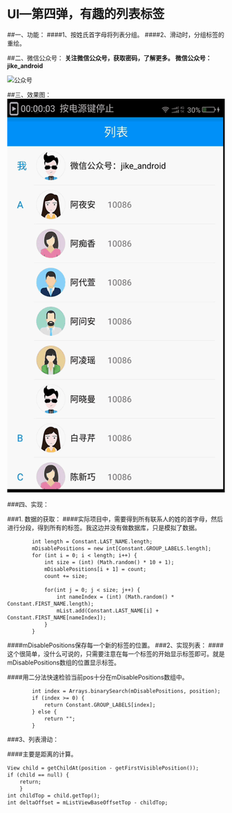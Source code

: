 # UI—第四弹，有趣的列表标签

##一、功能：
####1、按姓氏首字母将列表分组。
####2、滑动时，分组标签的重绘。

##二、微信公众号：
**关注微信公众号，获取密码，了解更多。**
**微信公众号：jike_android**

![公众号](https://github.com/wch0620/StatusBar/raw/master/WeiXin/qrcode.jpg)

##三、效果图：
![效果图](https://github.com/wch0620/LabelListView/raw/label_listview/gif/label_listview.gif)

###四、实现：

###1. 数据的获取：
####实际项目中，需要得到所有联系人的姓的首字母，然后进行分段，得到所有的标签。我这边并没有做数据库，只是模拟了数据。

```
		int length = Constant.LAST_NAME.length;
		mDisablePositions = new int[Constant.GROUP_LABELS.length];
		for (int i = 0; i < length; i++) {
			int size = (int) (Math.random() * 10 + 1);
			mDisablePositions[i + 1] = count;
			count += size;
			
			for(int j = 0; j < size; j++) {
				int nameIndex = (int) (Math.random() * Constant.FIRST_NAME.length);
				mList.add(Constant.LAST_NAME[i] + Constant.FIRST_NAME[nameIndex]);
			}
		}
```
####mDisablePositions保存每一个新的标签的位置。
###2、实现列表：
####这个很简单，没什么可说的，只需要注意在每一个标签的开始显示标签即可。就是mDisablePositions数组的位置显示标签。

####用二分法快速检验当前pos十分在mDisablePositions数组中。

```
        int index = Arrays.binarySearch(mDisablePositions, position);
        if (index >= 0) {
            return Constant.GROUP_LABELS[index];
        } else {
            return "";
        }
```

###3、列表滑动：

####主要是距离的计算。
```
View child = getChildAt(position - getFirstVisiblePosition());
if (child == null) {
	return;
	}
int childTop = child.getTop();
int deltaOffset = mListViewBaseOffsetTop - childTop;
```
